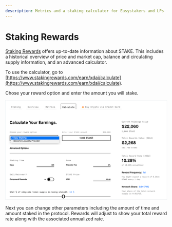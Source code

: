 ```yaml
---
description: Metrics and a staking calculator for Easystakers and LPs
---
```


# Staking Rewards

[Staking Rewards](https://www.stakingrewards.com/earn/xdai) offers up-to-date information about STAKE. This includes a historical overview of price and market cap, balance and circulating supply information, and an advanced calculator.

To use the calculator, go to [https://www.stakingrewards.com/earn/xdai/calculate](https://www.stakingrewards.com/earn/xdai/calculate).

Chose your reward option and enter the amount you will stake.

![](../../../.gitbook/assets/staking-1.jpg)

Next you can change other parameters including the amount of time and amount staked in the protocol. Rewards will adjust to show your total reward rate along with the associated annualized rate.

### 


